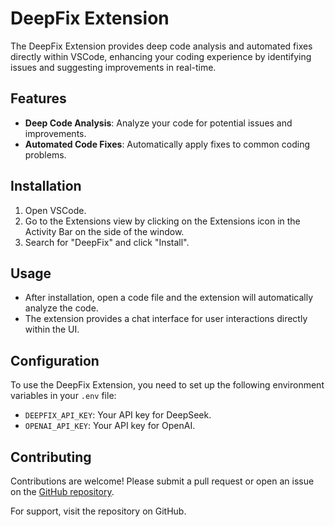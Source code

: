 # DeepFix Extension

The DeepFix Extension provides deep code analysis and automated fixes directly within VSCode, enhancing your coding experience by identifying issues and suggesting improvements in real-time.

## Features

- **Deep Code Analysis**: Analyze your code for potential issues and improvements.
- **Automated Code Fixes**: Automatically apply fixes to common coding problems.

## Installation

1. Open VSCode.
2. Go to the Extensions view by clicking on the Extensions icon in the Activity Bar on the side of the window.
3. Search for "DeepFix" and click "Install".

## Usage

- After installation, open a code file and the extension will automatically analyze the code.
- The extension provides a chat interface for user interactions directly within the UI.

## Configuration

To use the DeepFix Extension, you need to set up the following environment variables in your `.env` file:

- `DEEPFIX_API_KEY`: Your API key for DeepSeek.
- `OPENAI_API_KEY`: Your API key for OpenAI.

## Contributing

Contributions are welcome! Please submit a pull request or open an issue on the [GitHub repository](https://github.com/your-repo-link).

For support, visit the repository on GitHub.
